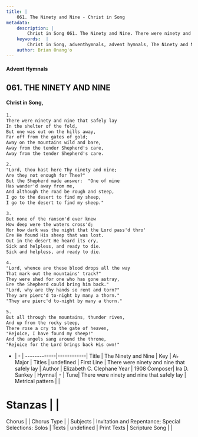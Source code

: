 ```yaml
---
title: |
    061. The Ninety and Nine - Christ in Song
metadata:
    description: |
        Christ in Song 061. The Ninety and Nine. There were ninety and nine that safely lay In the shelter of the fold, But one was out on the hills away, Far off from the gates of gold; Away on the mountains wild and bare, Away from the tender Shepherd's care, Away from the tender Shepherd's care.
    keywords:  |
        Christ in Song, adventhymnals, advent hymnals, The Ninety and Nine, There were ninety and nine that safely lay. 
    author: Brian Onang'o
---
```


#### Advent Hymnals
## 061. THE NINETY AND NINE
####  Christ in Song,

```txt
1.
There were ninety and nine that safely lay
In the shelter of the fold,
But one was out on the hills away,
Far off from the gates of gold;
Away on the mountains wild and bare,
Away from the tender Shepherd's care,
Away from the tender Shepherd's care.

2.
"Lord, thou hast here Thy ninety and nine;
Are they not enough for Thee?"
But the Shepherd made answer:  "One of mine
Has wander'd away from me,
And although the road be rough and steep,
I go to the desert to find my sheep,
I go to the desert to find my sheep."

3.
But none of the ransom'd ever knew
How deep were the waters cross'd;
Nor how dark was the night that the Lord pass'd thro'
Ere He found His sheep that was lost.
Out in the desert He heard its cry,
Sick and helpless, and ready to die.
Sick and helpless, and ready to die.

4.
"Lord, whence are these blood drops all the way
That mark out the mountains' track?"
They were shed for one who has gone astray,
Ere the Shepherd could bring him back."
"Lord, why are thy hands so rent and torn?"
They are pierc'd to-night by many a thorn."
"They are pierc'd to-night by many a thorn."

5.
But all through the mountains, thunder riven,
And up from the rocky steep,
There rose a cry to the gate of heaven,
"Rejoice, I have found my sheep!"
And the angels sang around the throne,
"Rejoice for the Lord brings back His own!"

```

- |   -  |
-------------|------------|
Title | The Ninety and Nine |
Key | A♭ Major |
Titles | undefined |
First Line | There were ninety and nine that safely lay |
Author | Elizabeth C. Clephane
Year | 1908
Composer| Ira D. Sankey |
Hymnal|  - |
Tune| There were ninety and nine that safely lay |
Metrical pattern | |
# Stanzas |  |
Chorus |  |
Chorus Type |  |
Subjects | Invitation and Repentance; Special Selections: Solos |
Texts | undefined |
Print Texts | 
Scripture Song |  |
    
